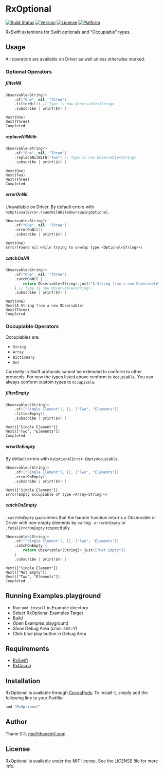 # RxOptional

[![Build Status](https://travis-ci.org/RxSwiftCommunity/RxOptional.svg?branch=master)](https://travis-ci.org/RxSwiftCommunity/RxOptional)
[![Version](https://img.shields.io/cocoapods/v/RxOptional.svg?style=flat)](http://cocoapods.org/pods/RxOptional)
[![License](https://img.shields.io/cocoapods/l/RxOptional.svg?style=flat)](http://cocoapods.org/pods/RxOptional)
[![Platform](https://img.shields.io/cocoapods/p/RxOptional.svg?style=flat)](http://cocoapods.org/pods/RxOptional)


RxSwift extentions for Swift optionals and "Occupiable" types.

## Usage

All operators are available on Driver as well unless otherwise marked.

### Optional Operators

##### filterNil
```swift
Observable<String?>
    .of("One", nil, "Three")
    .filterNil() // Type is now Observable<String>
    .subscribe { print($0) }
```
```text
Next(One)
Next(Three)
Completed
```

##### replaceNilWith
```swift
Observable<String?>
    .of("One", nil, "Three")
    .replaceNilWith("Two") // Type is now Observable<String>
    .subscribe { print($0) }
```
```text
Next(One)
Next(Two)
Next(Three)
Completed
```

##### errorOnNil
Unavailable on Driver. By default errors with
`RxOptionalError.FoundNilWhileUnwrappingOptional`.
```swift
Observable<String?>
    .of("One", nil, "Three")
    .errorOnNil()
    .subscribe { print($0) }
```
```text
Next(One)
Error(Found nil while trying to unwrap type <Optional<String>>)
```

##### catchOnNil
```swift
Observable<String?>
    .of("One", nil, "Three")
    .catchOnNil {
        return Observable<String>.just("A String from a new Observable")
    } // Type is now Observable<String>
    .subscribe { print($0) }
```
```text
Next(One)
Next(A String from a new Observable)
Next(Three)
Completed
```

### Occupiable Operators

Occupiables are:

- `String`
- `Array`
- `Dictionary`
- `Set`

Currently in Swift protocols cannot be extended to conform to other protocols.
For now the types listed above conform to `Occupiable`. You can always conform
custom types to `Occupiable`.

##### filterEmpty
```swift
Observable<[String]>
    .of(["Single Element"], [], ["Two", "Elements"])
    .filterEmpty()
    .subscribe { print($0) }
```
```text
Next(["Single Element"])
Next(["Two", "Elements"])
Completed
```

##### errorOnEmpty
By default errors with `RxOptionalError.EmptyOccupiable`.
```swift
Observable<[String]>
    .of(["Single Element"], [], ["Two", "Elements"])
    .errorOnEmpty()
    .subscribe { print($0) }
```
```text
Next(["Single Element"])
Error(Empty occupiable of type <Array<String>>)
```

##### catchOnEmpty
`.catchOnEmpty` guarantees that the hander function returns a Observable or Driver with
non-empty elements by calling `.errorOnEmpty` or `.fatalErrorOnEmpty`
respectfully.
```swift
Observable<[String]>
    .of(["Single Element"], [], ["Two", "Elements"])
    .catchOnEmpty {
        return Observable<[String]>.just(["Not Empty"])
    }
    .subscribe { print($0) }
```
```text
Next(["Single Element"])
Next(["Not Empty"])
Next(["Two", "Elements"])
Completed
```

## Running Examples.playground

- Run `pod install` in Example directory
- Select RxOptional Examples Target
- Build
- Open Examples.playground
- Show Debug Area (cmd+shit+Y)
- Click blue play button in Debug Area

## Requirements

- [RxSwift](https://github.com/ReactiveX/RxSwift)
- [RxCocoa](https://github.com/ReactiveX/RxSwift)

## Installation

RxOptional is available through [CocoaPods](http://cocoapods.org). To install
it, simply add the following line to your Podfile:

```ruby
pod "RxOptional"
```

## Author

Thane Gill, me@thanegill.com

## License

RxOptional is available under the MIT license. See the LICENSE file for more info.
